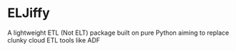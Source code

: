 # ELJiffy
A lightweight ETL (Not ELT) package built on pure Python aiming to replace clunky cloud ETL tools like ADF
